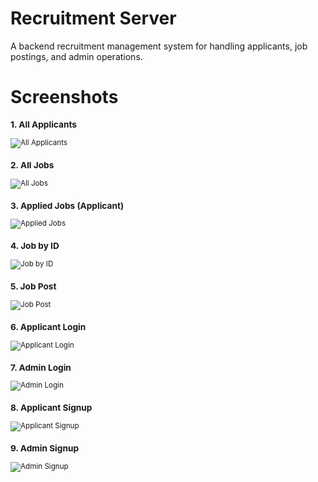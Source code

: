 # Recruitment Server  
A backend recruitment management system for handling applicants, job postings, and admin operations.  

# Screenshots  

<small>

### 1. All Applicants  
![All Applicants](./static/all-applicants.jpg)  

### 2. All Jobs  
![All Jobs](./static/all-jobs.jpg)  

### 3. Applied Jobs (Applicant)  
![Applied Jobs](./static/applied-ap.jpg)  

### 4. Job by ID  
![Job by ID](./static/job-id.jpg)  

### 5. Job Post  
![Job Post](./static/job-post.jpg)  

### 6. Applicant Login  
![Applicant Login](./static/login-ad.jpg)  

### 7. Admin Login  
![Admin Login](./static/login-admin.jpg)  

### 8. Applicant Signup  
![Applicant Signup](./static/signup-ad.jpg)  

### 9. Admin Signup  
![Admin Signup](./static/signup-admin.jpg)  

</small>

